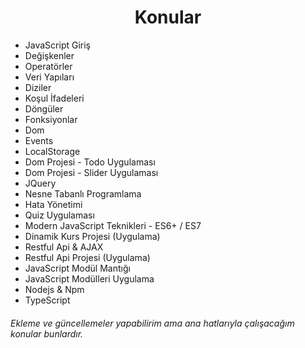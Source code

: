 <h1 align="center">Konular </h1>

- JavaScript Giriş
- Değişkenler
- Operatörler
- Veri Yapıları
- Diziler
- Koşul İfadeleri
- Döngüler
- Fonksiyonlar
- Dom
- Events
- LocalStorage
- Dom Projesi - Todo Uygulaması
- Dom Projesi - Slider Uygulaması
- JQuery
- Nesne Tabanlı Programlama
- Hata Yönetimi
- Quiz Uygulaması
- Modern JavaScript Teknikleri - ES6+ / ES7
- Dinamik Kurs Projesi (Uygulama)
- Restful Api & AJAX
- Restful Api Projesi (Uygulama)
- JavaScript Modül Mantığı
- JavaScript Modülleri Uygulama
- Nodejs & Npm
- TypeScript


###### Ekleme ve güncellemeler yapabilirim ama ana hatlarıyla çalışacağım konular bunlardır. 